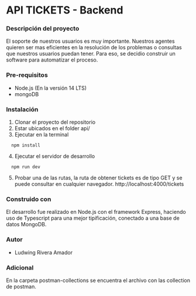 # API TICKETS - Backend

### Descripción del proyecto

El soporte de nuestros usuarios es muy importante. Nuestros agentes quieren ser mas eficientes en la resolución de los problemas o consultas que nuestros usuarios puedan tener. Para eso, se decidio construir un software para automatizar el proceso.

### Pre-requisitos

- Node.js (En la versión 14 LTS)
- mongoDB

### Instalación

1. Clonar el proyecto del repositorio
2. Estar ubicados en el folder api/
3. Ejecutar en la terminal 
```
  npm install
```
4. Ejecutar el servidor de desarrollo
```
  npm run dev
```
5. Probar una de las rutas, la ruta de obtener tickets es de tipo GET y se puede consultar en cualquier navegador.
http://localhost:4000/tickets


### Construido con

El desarrollo fue realizado en Node.js con el framework Express, haciendo uso de Typescript para una mejor tipificación, conectado a una base de datos MongoDB.

### Autor

- Ludwing Rivera Amador

### Adicional
En la carpeta postman-collections se encuentra el archivo con las collection de postman.